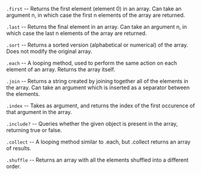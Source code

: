 
`.first` -- Returns the first element (element 0) in an array. Can take an argument n, in which case the first n elements of the array are returned.

`.last` -- Returns the final element in an array. Can take an argument n, in which case the last n elements of the array are returned.

`.sort` -- Returns a sorted version (alphabetical or numerical) of the array. Does not modify the original array.

`.each` -- A looping method, used to perform the same action on each element of an array. Returns the array itself.

`.join` -- Returns a string created by joining together all of the elements in the array. Can take an argument which is inserted as a separator between the elements.

`.index` -- Takes as argument, and returns the index of the first occurence of that argument in the array.

`.include?` -- Queries whether the given object is present in the array, returning true or false.

`.collect` -- A looping method similar to .each, but .collect returns an array of results.

`.shuffle` -- Returns an array with all the elements shuffled into a different order.
